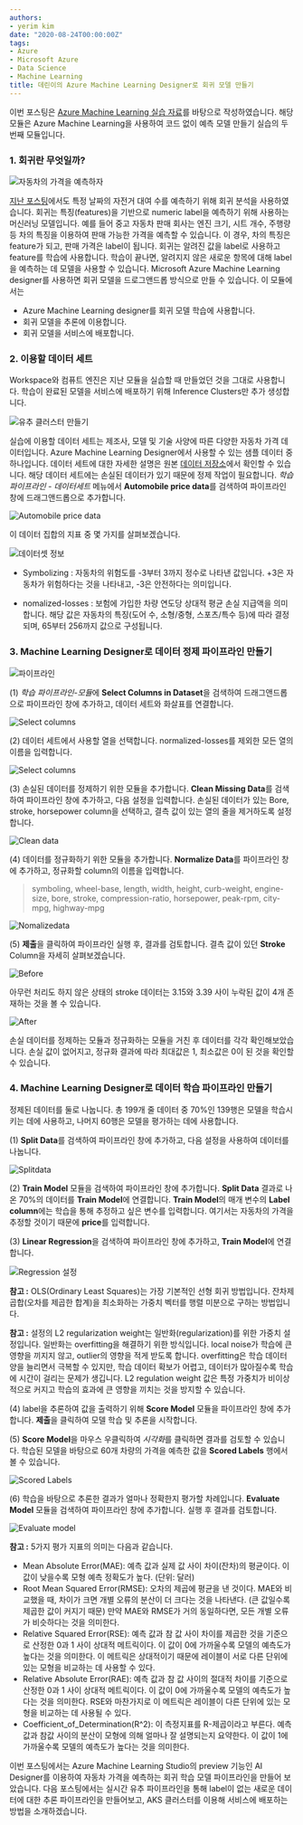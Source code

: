 ```yaml
---
authors:
- yerim kim
date: "2020-08-24T00:00:00Z"
tags:
- Azure
- Microsoft Azure
- Data Science
- Machine Learning
title: 데린이의 Azure Machine Learning Designer로 회귀 모델 만들기
---
```



이번 포스팅은 [Azure Machine Learning 실습 자료](https://docs.microsoft.com/ko-kr/learn/modules/create-regression-model-azure-machine-learning-designer)를 바탕으로 작성하였습니다. 해당 모듈은 Azure Machine Learning을 사용하여 코드 없이 예측 모델 만들기 실습의 두 번째 모듈입니다.

### 1. 회귀란 무엇일까?

![자동차의 가격을 예측하자](images/cars.jpg)

[지난 포스팅](https://tech.cloudmt.co.kr/2020/08/19/Azure-Machine-Learning/)에서도 특정 날짜의 자전거 대여 수를 예측하기 위해 회귀 분석을 사용하였습니다. 회귀는 특징(features)을 기반으로 numeric label을 예측하기 위해 사용하는 머신러닝 모델입니다. 예를 들어 중고 자동차 판매 회사는 엔진 크기, 시트 개수, 주행량 등 차의 특징을 이용하여 판매 가능한 가격을 예측할 수 있습니다. 이 경우, 차의 특징은 feature가 되고, 판매 가격은 label이 됩니다. 회귀는 알려진 값을 label로 사용하고 feature를 학습에 사용합니다. 학습이 끝나면, 알려지지 않은 새로운 항목에 대해 label을 예측하는 데 모델을 사용할 수 있습니다. Microsoft Azure Machine Learning designer를 사용하면 회귀 모델을 드로그앤드롭 방식으로 만들 수 있습니다. 이 모듈에서는

- Azure Machine Learning designer를 회귀 모델 학습에 사용합니다.
- 회귀 모델을 추론에 이용합니다.
- 회귀 모델을 서비스에 배포합니다.

### 2. 이용할 데이터 세트

Workspace와 컴퓨트 엔진은 지난 모듈을 실습할 때 만들었던 것을 그대로 사용합니다. 학습이 완료된 모델을 서비스에 배포하기 위해 Inference Clusters만 추가 생성합니다. 

![유추 클러스터 만들기](images/inference.png)


실습에 이용할 데이터 세트는 제조사, 모델 및 기술 사양에 따른 다양한 자동차 가격 데이터입니다. Azure Machine Learning Designer에서 사용할 수 있는 샘플 데이터 중 하나입니다. 데이터 세트에 대한 자세한 설명은 원본 [데이터 저장소](https://archive.ics.uci.edu/ml/datasets/Automobile)에서 확인할 수 있습니다. 해당 데이터 세트에는 손실된 데이터가 있기 때문에 정제 작업이 필요합니다. *학습 파이프라인 - 데이터세트* 메뉴에서 **Automobile price data**를 검색하여 파이프라인 창에 드래그앤드롭으로 추가합니다.

![Automobile price data](images/designer.png)

이 데이터 집합의 지표 중 몇 가지를 살펴보겠습니다. 

![데이터셋 정보](images/dataset.png)

- Symbolizing : 자동차의 위험도를 -3부터 3까지 정수로 나타낸 값입니다. +3은 자동차가 위험하다는 것을 나타내고, -3은 안전하다는 의미입니다. 

- nomalized-losses : 보험에 가입한 차량 연도당 상대적 평균 손실 지급액을 의미합니다. 해당 값은 자동차의 특징(도어 수, 소형/중형, 스포츠/특수 등)에 따라 결정되며, 65부터 256까지 값으로 구성됩니다. 


### 3. Machine Learning Designer로 데이터 정제 파이프라인 만들기

![파이프라인](images/model.png)

(1) *학습 파이프라인-모듈*에 **Select Columns in Dataset**을 검색하여 드래그앤드롭으로 파이프라인 창에 추가하고, 데이터 세트와 화살표를 연결합니다.

![Select columns](images/selectcolumns.png)

(2) 데이터 세트에서 사용할 열을 선택합니다. normalized-losses를 제외한 모든 열의 이름을 입력합니다.

![Select columns](images/select.png)

(3) 손실된 데이터를 정제하기 위한 모듈을 추가합니다. **Clean Missing Data**를 검색하여 파이프라인 창에 추가하고, 다음 설정을 입력합니다. 손실된 데이터가 있는 Bore, stroke, horsepower column을 선택하고, 결측 값이 있는 열의 줄을 제거하도록 설정합니다.

![Clean data](images/cleandata.png)

(4) 데이터를 정규화하기 위한 모듈을 추가합니다. **Normalize Data**를 파이프라인 창에 추가하고, 정규화할 column의 이름을 입력합니다. 

> symboling, wheel-base, length, width, height, curb-weight, engine-size, bore, stroke, compression-ratio, horsepower, peak-rpm, city-mpg, highway-mpg

![Nomalizedata](images/nomalizedata.png)

(5) **제출**을 클릭하여 파이프라인 실행 후, 결과를 검토합니다. 결측 값이 있던 **Stroke** Column을 자세히 살펴보겠습니다. 

![Before](images/before.png)

아무런 처리도 하지 않은 상태의 stroke 데이터는 3.15와 3.39 사이 누락된 값이 4개 존재하는 것을 볼 수 있습니다. 

![After](images/after.png)

손실 데이터를 정제하는 모듈과 정규화하는 모듈을 거친 후 데이터를 각각 확인해보았습니다. 손실 값이 없어지고, 정규화 결과에 따라 최대값은 1, 최소값은 0이 된 것을 확인할 수 있습니다. 


### 4. Machine Learning Designer로 데이터 학습 파이프라인 만들기

정제된 데이터를 둘로 나눕니다. 총 199개 줄 데이터 중 70%인 139행은 모델을 학습시키는 데에 사용하고, 나머지 60행은 모델을 평가하는 데에 사용합니다. 

(1) **Split Data**를 검색하여 파이프라인 창에 추가하고, 다음 설정을 사용하여 데이터를 나눕니다.

![Splitdata](images/splitdata.png)

(2) **Train Model** 모듈을 검색하여 파이프라인 창에 추가합니다. **Split Data** 결과로 나온 70%의 데이터를 **Train Model**에 연결합니다. **Train Model**의 매개 변수의 **Label column**에는 학습을 통해 추정하고 싶은 변수를 입력합니다. 여기서는 자동차의 가격을 추정할 것이기 때문에 **price**를 입력합니다.

(3) **Linear Regression**을 검색하여 파이프라인 창에 추가하고, **Train Model**에 연결합니다.

![Regression 설정](images/regression.png)

**참고 :** OLS(Ordinary Least Squares)는 가장 기본적인 선형 회귀 방법입니다. 잔차제곱합(오차를 제곱한 합계)을 최소화하는 가중치 벡터를 행렬 미분으로 구하는 방법입니다. 

**참고 :** 설정의 L2 regularization weight는 일반화(regularization)를 위한 가중치 설정입니다. 일반화는 overfitting을 해결하기 위한 방식입니다. local noise가 학습에 큰 영향을 끼지지 않고, outlier의 영향을 적게 받도록 합니다. overfitting은 학습 데이터 양을 늘리면서 극복할 수 있지만, 학습 데이터 확보가 어렵고, 데이터가 많아질수록 학습에 시간이 걸리는 문제가 생깁니다. L2 regulation weight 값은 특정 가중치가 비이상적으로 커지고 학습의 효과에 큰 영향을 끼치는 것을 방지할 수 있습니다. 

(4) label을 추론하여 값을 출력하기 위해 **Score Model** 모듈을 파이프라인 창에 추가합니다. **제출**을 클릭하여 모델 학습 및 추론을 시작합니다. 

(5) **Score Model**을 마우스 우클릭하여 *시각화*를 클릭하면 결과를 검토할 수 있습니다. 학습된 모델을 바탕으로 60개 차량의 가격을 예측한 값을 **Scored Labels** 행에서 볼 수 있습니다.

![Scored Labels](images/scored.png)

(6) 학습을 바탕으로 추론한 결과가 얼마나 정확한지 평가할 차례입니다. **Evaluate Model** 모듈을 검색하여 파이프라인 창에 추가합니다. 실행 후 결과를 검토합니다.

![Evaluate model](images/evaluate.png)

**참고 :** 5가지 평가 지표의 의미는 다음과 같습니다. 

- Mean Absolute Error(MAE): 예측 값과 실제 값 사이 차이(잔차)의 평균이다. 이 값이 낮을수록 모형 예측 정확도가 높다. (단위: 달러)
- Root Mean Squared Error(RMSE): 오차의 제곱에 평균을 낸 것이다. MAE와 비교했을 때, 차이가 크면 개별 오류의 분산이 더 크다는 것을 나타낸다. (큰 값일수록 제곱한 값이 커지기 때문) 만약 MAE와 RMSE가 거의 동일하다면, 모든 개별 오류가 비슷하다는 것을 의미한다. 
- Relative Squared Error(RSE): 예측 값과 참 값 사이 차이를 제곱한 것을 기준으로 산정한 0과 1 사이 상대적 메트릭이다. 이 값이 0에 가까울수록 모델의 예측도가 높다는 것을 의미한다. 이 메트릭은 상대적이기 때문에 레이블이 서로 다른 단위에 있는 모형을 비교하는 데 사용할 수 있다.
- Relative Absolute Error(RAE): 예측 값과 참 값 사이의 절대적 차이를 기준으로 산정한 0과 1 사이 상대적 메트릭이다. 이 값이 0에 가까울수록 모델의 예측도가 높다는 것을 의미한다. RSE와 마찬가지로 이 메트릭은 레이블이 다른 단위에 있는 모형을 비교하는 데 사용될 수 있다.
- Coefficient_of_Determination(R^2): 이 측정지표를 R-제곱이라고 부른다. 예측값과 참값 사이의 분산이 모형에 의해 얼마나 잘 설명되는지 요약한다. 이 값이 1에 가까울수록 모델의 예측도가 높다는 것을 의미한다.


이번 포스팅에서는 Azure Machine Learning Studio의 preview 기능인 AI Designer를 이용하여 자동차 가격을 예측하는 회귀 학습 모델 파이프라인을 만들어 보았습니다. 다음 포스팅에서는 실시간 유추 파이프라인을 통해 label이 없는 새로운 데이터에 대한 추론 파이프라인을 만들어보고, AKS 클러스터를 이용해 서비스에 배포하는 방법을 소개하겠습니다. 